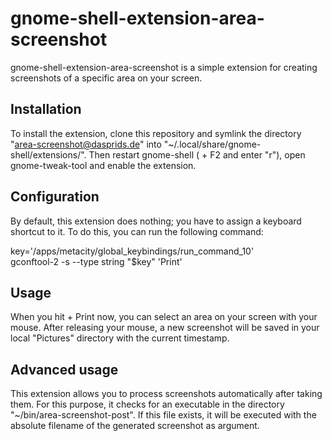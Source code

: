 gnome-shell-extension-area-screenshot
=====================================

gnome-shell-extension-area-screenshot is a simple extension for creating
screenshots of a specific area on your screen.

Installation
------------

To install the extension, clone this repository and symlink the directory
"area-screenshot@dasprids.de" into "~/.local/share/gnome-shell/extensions/".
Then restart gnome-shell (<Alt> + F2 and enter "r"), open gnome-tweak-tool and
enable the extension.

Configuration
-------------

By default, this extension does nothing; you have to assign a keyboard shortcut
to it. To do this, you can run the following command:

key='/apps/metacity/global_keybindings/run_command_10'  
gconftool-2 -s --type string "$key" '<Super>Print'

Usage
-----

When you hit <Super> + Print now, you can select an area on your screen with
your mouse. After releasing your mouse, a new screenshot will be saved in your
local "Pictures" directory with the current timestamp.

Advanced usage
--------------

This extension allows you to process screenshots automatically after taking
them. For this purpose, it checks for an executable in the directory
"~/bin/area-screenshot-post". If this file exists, it will be executed with
the absolute filename of the generated screenshot as argument.
